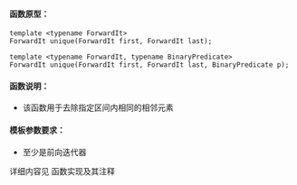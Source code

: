 
#### 函数原型：
```
template <typename ForwardIt>
ForwardIt unique(ForwardIt first, ForwardIt last);

template <typename ForwardIt, typename BinaryPredicate>
ForwardIt unique(ForwardIt first, ForwardIt last, BinaryPredicate p);
```

#### 函数说明：
* 该函数用于去除指定区间内相同的相邻元素

#### 模板参数要求：
* 至少是前向迭代器

详细内容见 函数实现及其注释

